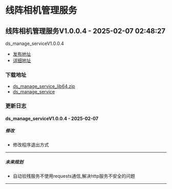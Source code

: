 # 线阵相机管理服务
## 线阵相机管理服务V1.0.0.4 - 2025-02-07 02:48:27
ds_manage_serviceV1.0.0.4
*  [发布地址](https://github.com/jadehh/VideoStitching/releases/tag/ds_manage_serviceV1.0.0.4)
*  [详细地址](https://github.com/jadehh/jadehh_file/releases/tag/ds_manage_serviceV1.0.0.4)
### 下载地址
* [ds_manage_service_lib64.zip](https://gh.ddlc.top/https://github.com/jadehh/jadehh_file/releases/download/ds_manage_serviceV1.0.0.4/ds_manage_service_lib64.zip)
* [ds_manage_service](https://gh.ddlc.top/https://github.com/jadehh/jadehh_file/releases/download/ds_manage_serviceV1.0.0.4/ds_manage_service)
### 更新日志
#### ds_manage_serviceV1.0.0.4 - 2025-02-07
##### 修改
* 修改程序退出方式
---
##### 未来规划
* 自动验残服务不使用requests通信,解决http服务不安全的问题
---
